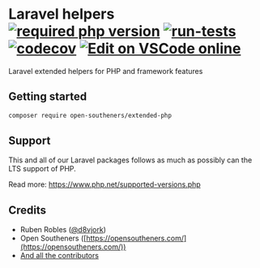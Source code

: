 Laravel helpers [![required php version](https://img.shields.io/packagist/php-v/open-southeners/extended-php)](https://www.php.net/supported-versions.php) [![run-tests](https://github.com/open-southeners/extended-php/actions/workflows/tests.yml/badge.svg?branch=main)](https://github.com/open-southeners/extended-php/actions/workflows/tests.yml) [![codecov](https://codecov.io/gh/open-southeners/extended-php/branch/main/graph/badge.svg?token=GY3974Z90U)](https://codecov.io/gh/open-southeners/extended-php) [![Edit on VSCode online](https://img.shields.io/badge/vscode-edit%20online-blue?logo=visualstudiocode)](https://vscode.dev/github/open-southeners/extended-php)
===

Laravel extended helpers for PHP and framework features

## Getting started

```sh
composer require open-southeners/extended-php
```

## Support

This and all of our Laravel packages follows as much as possibly can the LTS support of PHP.

Read more: https://www.php.net/supported-versions.php

## Credits

- Ruben Robles ([@d8vjork](https://github.com/d8vjork))
- Open Southeners ([https://opensoutheners.com/](https://opensoutheners.com/))
- [And all the contributors](https://github.com/open-southeners/laravel_helpers/graphs/contributors)
